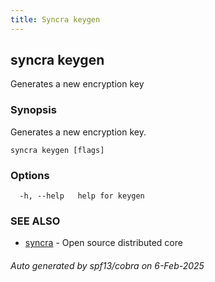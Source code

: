 ```yaml
---
title: Syncra keygen
---
```

## syncra keygen

Generates a new encryption key

### Synopsis

Generates a new encryption key.

```
syncra keygen [flags]
```

### Options

```
  -h, --help   help for keygen
```

### SEE ALSO

* [syncra](/en/cli/syncra/)	 - Open source distributed core

###### Auto generated by spf13/cobra on 6-Feb-2025
